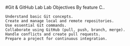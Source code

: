#Git & GitHub Lab
Lab Objectives By feature C..

    Understand basic Git concepts.
    Create and manage local and remote repositories.
    Use essential Git commands.
    Collaborate using GitHub (pull, push, branch, merge).
    Handle conflicts and create pull requests.
    Prepare a project for continuous integration.
